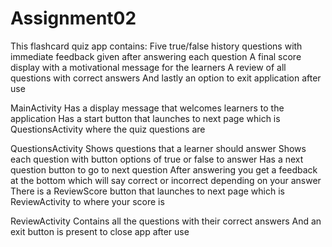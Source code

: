 # Assignment02
This flashcard quiz app contains: 
Five true/false history questions with immediate feedback given after answering each question 
A final score display with a motivational message for the learners 
A review of all questions with correct answers 
And lastly an option to exit application after use 
 
MainActivity 
Has a display message that welcomes learners to the application 
Has a start button that launches to next page which is QuestionsActivity where the quiz questions are 
 
QuestionsActivity 
Shows questions that a learner should answer 
Shows each question with button options of true or false to answer 
Has a next question button to go to next question 
After answering you get a feedback at the bottom which will say correct or incorrect depending on your answer 
There is a ReviewScore button that launches to next page which is ReviewActivity to where your score is 
 
ReviewActivity 
Contains all the questions with their correct answers 
And an exit button is present to close app after use 
 
